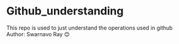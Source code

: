 # Github_understanding
This repo is used to just understand the operations used in github
<br>
Author: Swarnavo Ray 😊
